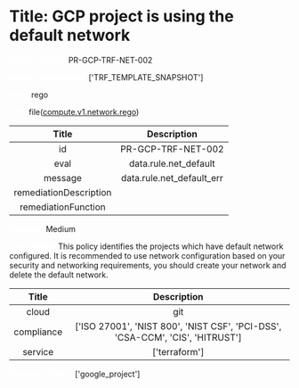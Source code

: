 



# Title: GCP project is using the default network


***<font color="white">Master Test Id:</font>*** PR-GCP-TRF-NET-002

***<font color="white">Master Snapshot Id:</font>*** ['TRF_TEMPLATE_SNAPSHOT']

***<font color="white">type:</font>*** rego

***<font color="white">rule:</font>*** file([compute.v1.network.rego])  
  
  
  
  

|Title|Description|
| :---: | :---: |
|id|PR-GCP-TRF-NET-002|
|eval|data.rule.net_default|
|message|data.rule.net_default_err|
|remediationDescription||
|remediationFunction||


***<font color="white">Severity:</font>*** Medium

***<font color="white">Description:</font>*** This policy identifies the projects which have default network configured. It is recommended to use network configuration based on your security and networking requirements, you should create your network and delete the default network.  
  
  

|Title|Description|
| :---: | :---: |
|cloud|git|
|compliance|['ISO 27001', 'NIST 800', 'NIST CSF', 'PCI-DSS', 'CSA-CCM', 'CIS', 'HITRUST']|
|service|['terraform']|


***<font color="white">Resource Types:</font>*** ['google_project']


[compute.v1.network.rego]: https://github.com/prancer-io/prancer-compliance-test/tree/master/google/terraform/compute.v1.network.rego
